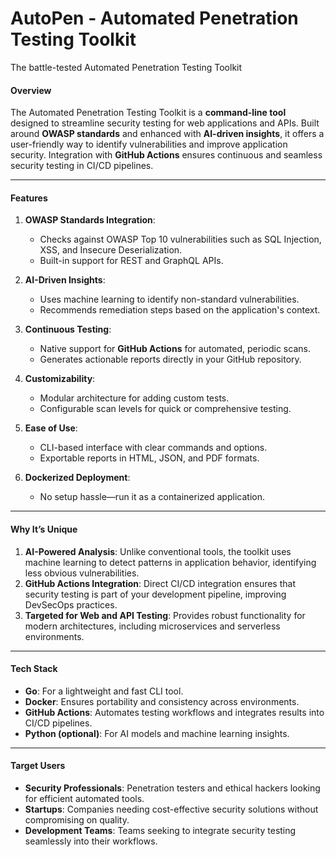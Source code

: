 # AutoPen - Automated Penetration Testing Toolkit
The battle-tested Automated Penetration Testing Toolkit
#### **Overview**
The Automated Penetration Testing Toolkit is a **command-line tool** designed to streamline security testing for web applications and APIs. Built around **OWASP standards** and enhanced with **AI-driven insights**, it offers a user-friendly way to identify vulnerabilities and improve application security. Integration with **GitHub Actions** ensures continuous and seamless security testing in CI/CD pipelines.

---

#### **Features**
1. **OWASP Standards Integration**:
   - Checks against OWASP Top 10 vulnerabilities such as SQL Injection, XSS, and Insecure Deserialization.
   - Built-in support for REST and GraphQL APIs.

2. **AI-Driven Insights**:
   - Uses machine learning to identify non-standard vulnerabilities.
   - Recommends remediation steps based on the application's context.

3. **Continuous Testing**:
   - Native support for **GitHub Actions** for automated, periodic scans.
   - Generates actionable reports directly in your GitHub repository.

4. **Customizability**:
   - Modular architecture for adding custom tests.
   - Configurable scan levels for quick or comprehensive testing.

5. **Ease of Use**:
   - CLI-based interface with clear commands and options.
   - Exportable reports in HTML, JSON, and PDF formats.

6. **Dockerized Deployment**:
   - No setup hassle—run it as a containerized application.

---

#### **Why It’s Unique**
1. **AI-Powered Analysis**: Unlike conventional tools, the toolkit uses machine learning to detect patterns in application behavior, identifying less obvious vulnerabilities.
2. **GitHub Actions Integration**: Direct CI/CD integration ensures that security testing is part of your development pipeline, improving DevSecOps practices.
3. **Targeted for Web and API Testing**: Provides robust functionality for modern architectures, including microservices and serverless environments.

---

#### **Tech Stack**
- **Go**: For a lightweight and fast CLI tool.
- **Docker**: Ensures portability and consistency across environments.
- **GitHub Actions**: Automates testing workflows and integrates results into CI/CD pipelines.
- **Python (optional)**: For AI models and machine learning insights.

---

#### **Target Users**
- **Security Professionals**: Penetration testers and ethical hackers looking for efficient automated tools.
- **Startups**: Companies needing cost-effective security solutions without compromising on quality.
- **Development Teams**: Teams seeking to integrate security testing seamlessly into their workflows.
